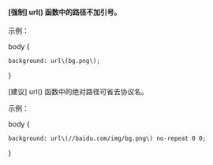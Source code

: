 #### \[强制\] url\(\) 函数中的路径不加引号。

示例：

body {

    background: url\(bg.png\);

}

\[建议\] url\(\) 函数中的绝对路径可省去协议名。

示例：

body {

    background: url\(//baidu.com/img/bg.png\) no-repeat 0 0;

}

